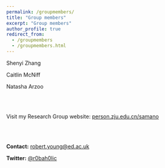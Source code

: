 ```yaml
---
permalink: /groupmembers/
title: "Group members"
excerpt: "Group members"
author_profile: true
redirect_from: 
  - /groupmembers
  - /groupmembers.html
---
```


Shenyi Zhang

Caitlin McNiff

Natasha Arzoo
  
&nbsp;  
&nbsp;  

Visit my Research Group website: [person.zju.edu.cn/samano](https://person.zju.edu.cn/samano)

&nbsp;  
&nbsp;
&nbsp;  

**Contact:** [robert.young@ed.ac.uk](mailto:robert.young@ed.ac.uk)
  
**Twitter:** [@r0bah0lic](https://twitter.com/r0bah0lic)
